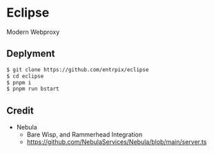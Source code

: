 # Eclipse
Modern Webproxy

## Deplyment
```sh
$ git clone https://github.com/entrpix/eclipse
$ cd eclipse
$ pnpm i
$ pnpm run bstart
```

## Credit
- Nebula 
    - Bare Wisp, and Rammerhead Integration
    - https://github.com/NebulaServices/Nebula/blob/main/server.ts